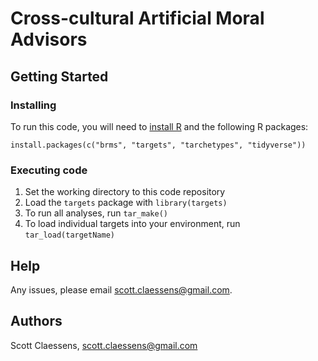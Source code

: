 # Cross-cultural Artificial Moral Advisors

## Getting Started

### Installing

To run this code, you will need to [install R](https://www.r-project.org/) and 
the following R packages:

```
install.packages(c("brms", "targets", "tarchetypes", "tidyverse"))
```

### Executing code

1. Set the working directory to this code repository
2. Load the `targets` package with `library(targets)`
3. To run all analyses, run `tar_make()`
4. To load individual targets into your environment, run `tar_load(targetName)`

## Help

Any issues, please email scott.claessens@gmail.com.

## Authors

Scott Claessens, scott.claessens@gmail.com
